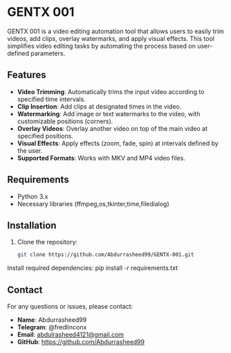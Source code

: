 # GENTX 001

GENTX 001 is a video editing automation tool that allows users to easily trim videos, add clips, overlay watermarks, and apply visual effects. This tool simplifies video editing tasks by automating the process based on user-defined parameters.

## Features

- **Video Trimming**: Automatically trims the input video according to specified time intervals.
- **Clip Insertion**: Add clips at designated times in the video.
- **Watermarking**: Add image or text watermarks to the video, with customizable positions (corners).
- **Overlay Videos**: Overlay another video on top of the main video at specified positions.
- **Visual Effects**: Apply effects (zoom, fade, spin) at intervals defined by the user.
- **Supported Formats**: Works with MKV and MP4 video files.

## Requirements

- Python 3.x
- Necessary libraries (ffmpeg,os,tkinter,time,filedialog)

## Installation

1. Clone the repository:
   ```bash
   git clone https://github.com/Abdurrasheed99/GENTX-001.git
Install required dependencies:
pip install -r requirements.txt

## Contact

For any questions or issues, please contact:
- **Name**: Abdurrasheed99
- **Telegram**: @fredlinconx
- **Email**: abdulrasheed4121@gmail.com
- **GitHub**: https://github.com/Abdurrasheed99
